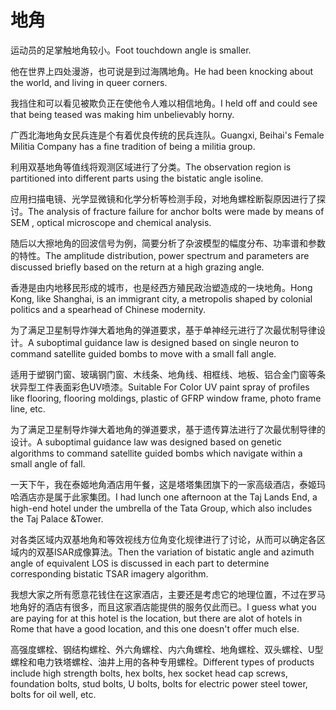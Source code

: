 # 地角

<p><span class="chinese">运动员的足掌触地角较小。</span><span class="english">Foot touchdown angle is smaller.</span></p>

<p><span class="chinese">他在世界上四处漫游，也可说是到过海隅地角。</span><span class="english">He had been knocking about the world, and living in queer corners.</span></p>

<p><span class="chinese">我挡住和可以看见被欺负正在使他令人难以相信地角。</span><span class="english">I held off and could see that being teased was making him unbelievably horny.</span></p>

<p><span class="chinese">广西北海地角女民兵连是个有着优良传统的民兵连队。</span><span class="english">Guangxi, Beihai's Female Militia Company has a fine tradition of being a militia group.</span></p>

<p><span class="chinese">利用双基地角等值线将观测区域进行了分类。</span><span class="english">The observation region is partitioned into different parts using the bistatic angle isoline.</span></p>

<p><span class="chinese">应用扫描电镜、光学显微镜和化学分析等检测手段，对地角螺栓断裂原因进行了探讨。</span><span class="english">The analysis of fracture failure for anchor bolts were made by means of SEM , optical microscope and chemical analysis.</span></p>

<p><span class="chinese">随后以大擦地角的回波信号为例，简要分析了杂波模型的幅度分布、功率谱和参数的特性。</span><span class="english">The amplitude distribution, power spectrum and parameters are discussed briefly based on the return at a high grazing angle.</span></p>

<p><span class="chinese">香港是由内地移民形成的城市，也是经西方殖民政治塑造成的一块地角。</span><span class="english">Hong Kong, like Shanghai, is an immigrant city, a metropolis shaped by colonial politics and a spearhead of Chinese modernity.</span></p>

<p><span class="chinese">为了满足卫星制导炸弹大着地角的弹道要求，基于单神经元进行了次最优制导律设计。</span><span class="english">A suboptimal guidance law is designed based on single neuron to command satellite guided bombs to move with a small fall angle.</span></p>

<p><span class="chinese">适用于塑钢门窗、玻璃钢门窗、木线条、地角线、相框线、地板、铝合金门窗等条状异型工件表面彩色UV喷漆。</span><span class="english">Suitable For Color UV paint spray of profiles like flooring, flooring moldings, plastic of GFRP window frame, photo frame line, etc.</span></p>

<p><span class="chinese">为了满足卫星制导炸弹大着地角的弹道要求，基于遗传算法进行了次最优制导律的设计。</span><span class="english">A suboptimal guidance law was designed based on genetic algorithms to command satellite guided bombs which navigate within a small angle of fall.</span></p>

<p><span class="chinese">一天下午，我在泰姬地角酒店用午餐，这是塔塔集团旗下的一家高级酒店，泰姬玛哈酒店亦是属于此家集团。</span><span class="english">I had lunch one afternoon at the Taj Lands End, a high-end hotel under the umbrella of the Tata Group, which also includes the Taj Palace &Tower.</span></p>

<p><span class="chinese">对各类区域内双基地角和等效视线方位角变化规律进行了讨论，从而可以确定各区域内的双基ISAR成像算法。</span><span class="english">Then the variation of bistatic angle and azimuth angle of equivalent LOS is discussed in each part to determine corresponding bistatic TSAR imagery algorithm.</span></p>

<p><span class="chinese">我想大家之所有愿意花钱住在这家酒店，主要还是考虑它的地理位置，不过在罗马地角好的酒店有很多，而且这家酒店能提供的服务仅此而已。</span><span class="english">I guess what you are paying for at this hotel is the location, but there are alot of hotels in Rome that have a good location, and this one doesn't offer much else.</span></p>

<p><span class="chinese">高强度螺栓、钢结构螺栓、外六角螺栓、内六角螺栓、地角螺栓、双头螺栓、U型螺栓和电力铁塔螺栓、油井上用的各种专用螺栓。</span><span class="english">Different types of products include high strength bolts, hex bolts, hex socket head cap screws, foundation bolts, stud bolts, U bolts, bolts for electric power steel tower, bolts for oil well, etc.</span></p>

